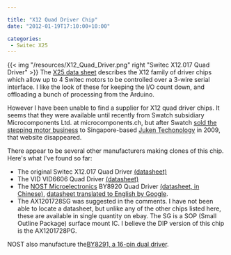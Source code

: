 ```yaml
---

title: "X12 Quad Driver Chip"
date: "2012-01-19T17:10:00+10:00"

categories:
 - Switec X25
---
```

{{< img "/resources/X12_Quad_Driver.png" right "Switec X12.017 Quad Driver" >}}
The [X25 data sheet](/resources/switec/X25_xxx_01_SP_E-1.pdf)
describes the X12 family of driver chips which allow
up to 4 Switec motors to be controlled over a 3-wire serial interface.
I like the look of these for keeping the I/O count down, and offloading
a bunch of processing from the Arduino.

However I have been unable to find a supplier for X12 quad driver chips.
It seems that they were available until recently
from Swatch subsidiary Microcomponents Ltd. at microcomponents.ch,
but after Swatch 
[sold the stepping motor business](http://www.swatchgroup.com/en/services/archive/2009/swatch_group_sale_of_microcomponents_automotive_business_activities_to_juken_technology)
to Singapore-based [Juken Techonology](http://www.jukenswisstech.com) in 2009, 
that website disappeared.

There appear to be several other manufacturers making clones of this chip.  Here's what I've found so far:

 - The original Switec X12.017 Quad Driver [(datasheet)](/resources/switec/X12_017.pdf)
 - The VID VID6606 Quad Driver [(datasheet)](/resources/vid/2009111391612_VID6606%20manual%20060927.pdf)
 - The [NOST Microelectronics](http://www.nostm.com) BY8920  Quad Driver [(datasheet, in Chinese)](/resources/nost/1428412011616by8290datasheet.pdf), [datasheet translated to English by Google](http://translate.google.com.au/translate?hl=en&sl=zh-CN&tl=en&u=http%3A%2F%2Fguy.carpenter.id.au%2Fgaugette%2Fresources%2Fnost%2F1428412011616by8290datasheet.pdf).
 - The AX1201728SG was suggested in the comments.  I have not been able to locate a datasheet, but unlike any of the other chips listed here, these are available in single quantity on ebay.  The SG is a SOP (Small Outline Package) surface mount IC.  I believe the DIP version of this chip is the AX1201728PG.

NOST also manufacture the[BY8291, a 16-pin dual driver](/resources/nost/17641201167by8291datasheet.pdf).
